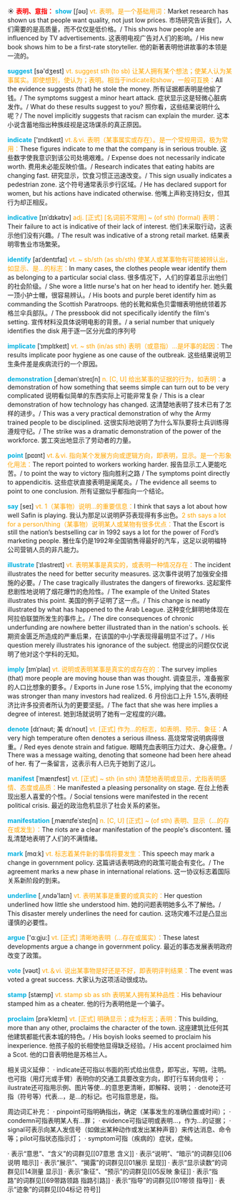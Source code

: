☀ <font color="red">**表明、意指：**</font>
<font color="sky blue">**show**</font> [ʃəʊ] 
<font color="orange">vt. 表明。是一个基础用词：</font>Market research has shown us that people want quality, not just low prices. 市场研究告诉我们，人们需要的是高质量，而不仅仅是低价格。/ This shows how people are influenced by TV advertisements. 这表明电视广告对人们的影响。/ His new book shows him to be a first-rate storyteller. 他的新著表明他讲故事的本领是一流的。

<font color="sky blue">**suggest**</font> [sə'dӡest] 
<font color="orange">vt. suggest sth (to sb) 让某人拥有某个想法；使某人认为某事属实。即使想到，使认为；表明。相当于indicate和show，一般可互换：</font>All the evidence suggests (that) he stole the money. 所有证据都表明是他偷了钱。/ The symptoms suggest a minor heart attack. 症状显示这是轻微心脏病发作。/ What do these results suggest to you? 照你看，这些结果说明什么呢？/ The novel implicitly suggests that racism can explain the murder. 这本小说含蓄地指出种族歧视是这场谋杀的真正原因。

<font color="sky blue">**indicate**</font> ['ɪndɪkeɪt] 
<font color="orange">vt.＆vi. 表明（某事属实或存在）。是一个常规用词，极为常用：</font>These figures indicate to me that the company is in serious trouble. 这些数字使我意识到该公司处境艰难。/ Expense does not necessarily indicate worth. 费用未必能反映价值。/ Research indicates that eating habits are changing fast. 研究显示，饮食习惯正迅速改变。/ This sign usually indicates a pedestrian zone. 这个符号通常表示步行区域。/ He has declared support for women, but his actions have indicated otherwise. 他嘴上声称支持妇女，但其行为却正相反。
         
<font color="sky blue">**indicative**</font> [ɪnˈdɪkətɪv]
<font color="orange">adj. [正式] [名词前不常用] ~ (of sth) (formal) 表明：</font>Their failure to act is indicative of their lack of interest. 他们未采取行动，这表示他们没有兴趣。/ The result was indicative of a strong retail market. 结果表明零售业市场繁荣。

<font color="sky blue">**identify**</font> [aɪˈdentɪfaɪ]
<font color="orange">vt. ~ sb/sth (as sb/sth) 使某人或某事物有可能被辨认出，如显示、是…的标志：</font>In many cases, the clothes people wear identify them as belonging to a particular social class. 很多情况下，人们的穿着显示出他们的社会阶级。/ She wore a little nurse's hat on her head to identify her. 她头戴一顶小护士帽，很容易辨认。/ His boots and purple beret identify him as commanding the Scottish Paratroops. 他的长靴和紫色贝雷帽表明他统领着苏格兰伞兵部队。/ The pressbook did not specifically identify the film's setting. 宣传材料没具体说明电影的背景。/ a serial number that uniquely identifies the disk 用于逐一区分光盘的序列号

<font color="sky blue">**implicate**</font> [ˈɪmplɪkeɪt]
<font color="orange">vt. ~ sth (in/as sth) 表明（或意指）…是坏事的起因：</font>The results implicate poor hygiene as one cause of the outbreak. 这些结果说明卫生条件差是疾病流行的一个原因。           

<font color="sky blue">**demonstration**</font> [ˌdemənˈstreɪʃn]
<font color="orange">n. [C, U] 给出某事的证据的行为，如表明：</font>a demonstration of how something that seems simple can turn out to be very complicated 说明看似简单的东西实际上可能非常复杂 / This is a clear demonstration of how technology has changed. 这清楚地表明了技术已有了怎样的进步。/ This was a very practical demonstration of why the Army trained people to be disciplined. 这很实际地说明了为什么军队要将士兵训练得遵规守纪。/ The strike was a dramatic demonstration of the power of the workforce. 罢工突出地显示了劳动者的力量。

<font color="sky blue">**point**</font> [pɒɪnt] 
<font color="orange">vt.＆vi. 指向某个发展方向或逻辑方向，即表明，显示。是一个形象化用法：</font>The report pointed to workers working harder. 报告显示工人更能吃苦。/ to point the way to victory 指向胜利之路 / The symptoms point directly to appendicitis. 这些症状直接表明是阑尾炎。/ The evidence all seems to point to one conclusion. 所有证据似乎都指向一个结论。

<font color="sky blue">**say**</font> [seɪ] 
<font color="orange">vt. 1（某事物）说明…的重要信息：</font>I think that says a lot about how well Safin is playing. 我认为那足以说明萨芬表现得有多出色。<font color="orange">2 sth says a lot for a person/thing（某事物）说明某人或某物有很多优点：</font>That the Escort is still the nation’s bestselling car in 1992 says a lot for the power of Ford’s marketing people. 雅仕车仍是1992年全国销售得最好的汽车，这足以说明福特公司营销人员的非凡能力。

<font color="sky blue">**illustrate**</font> [ˈɪləstreɪt]
<font color="orange">vt. 表明某事是真实的，或表明一种情况存在：</font>The incident illustrates the need for better security measures. 这次事件说明了加强安全措施的必要。/ The case tragically illustrates the dangers of fireworks. 这起案件悲剧性地说明了烟花爆竹的危险性。/ The example of the United States illustrates this point. 美国的例子证明了这一点。/ This change is neatly illustrated by what has happened to the Arab League. 这种变化鲜明地体现在阿拉伯联盟所发生的事件上。/ The dire consequences of chronic underfunding are nowhere better illustrated than in the nation's schools. 长期资金匮乏所造成的严重后果，在该国的中小学表现得最明显不过了。/ His question merely illustrates his ignorance of the subject. 他提出的问题仅仅说明了他对这个学科的无知。

<font color="sky blue">**imply**</font> [ɪmˈplaɪ]
<font color="orange">vt. 说明或表明某事是真实的或存在的：</font>The survey implies (that) more people are moving house than was thought. 调查显示，准备搬家的人口比想象的要多。/ Exports in June rose 1.5%, implying that the economy was stronger than many investors had realized. 6 月份出口上升 1.5%,表明经济比许多投资者所认为的更要坚挺。/ The fact that she was here implies a degree of interest. 她到场就说明了她有一定程度的兴趣。

<font color="sky blue">**denote**</font> [dɪˈnəʊt; 美 dɪˈnoʊt]
<font color="orange">vt. [正式] 作为…的标志，如表明、预示、象征：</font>A very high temperature often denotes a serious illness. 高烧常常说明病得很重。/ Red eyes denote strain and fatigue. 眼睛充血表明压力过大、身心疲惫。/ There was a message waiting, denoting that someone had been here ahead of her. 有了一条留言，这表示有人已先于她到了这儿。

<font color="sky blue">**manifest**</font> [ˈmænɪfest]
<font color="orange">vt. [正式] ~ sth (in sth) 清楚地表明或显示，尤指表明感情、态度或品质：</font>He manifested a pleasing personality on stage. 在台上他表现出惹人喜爱的个性。/ Social tensions were manifested in the recent political crisis. 最近的政治危机显示了社会关系的紧张。
           
<font color="sky blue">**manifestation**</font> [ˌmænɪfeˈsteɪʃn]
<font color="orange">n. [C, U] [正式] ~ (of sth) 表明、显示（…的存在或发生）：</font>The riots are a clear manifestation of the people's discontent. 骚乱清楚地表明了人们的不满情绪。

<font color="sky blue">**mark**</font> [mɑːk] 
<font color="orange">vt. 标志着某件新的事情将要发生：</font>This speech may mark a change in government policy. 这篇讲话表明政府的政策可能会有变化。/ The agreement marks a new phase in international relations. 这一协议标志着国际关系新阶段的到来。

<font color="sky blue">**underline**</font> [͵ʌndə'laɪn] 
<font color="orange">vt. 表明某事是重要的或真实的：</font>Her question underlined how little she understood him. 她的问题表明她多么不了解他。/ This disaster merely underlines the need for caution. 这场灾难不过是凸显出谨慎的必要性。

<font color="sky blue">**argue**</font> ['ɑːɡju:] 
<font color="orange">vt. [正式] 清晰地表明（…存在或属实）：</font>These latest developments argue a change in government policy. 最近的事态发展表明政府改变了政策。

<font color="sky blue">**vote**</font> [vəʊt] 
<font color="orange">vt.＆vi. 说出某事物是好还是不好，即表明评判结果：</font>The event was voted a great success. 大家认为这项活动很成功。

<font color="sky blue">**stamp**</font> [stæmp] 
<font color="orange">vt. stamp sb as sth 表明某人拥有某种品性：</font>His behaviour stamped him as a cheater. 他的行为表明他是一个骗子。
           
<font color="sky blue">**proclaim**</font> [prəˈkleɪm]
<font color="orange">vt. [正式] 明确显示；成为标志；表明：</font>This building, more than any other, proclaims the character of the town. 这座建筑比任何其他建筑都能代表本城的特色。/ His boyish looks seemed to proclaim his inexperience. 他孩子般的长相使他显得缺乏经验。/ His accent proclaimed him a Scot. 他的口音表明他是苏格兰人。

相关词义延伸：
· indicate还可指以书面的形式给出信息，即写出，写明，注明。也可指（用灯光或手臂）表明你的交通工具要改变方向，即打行车转向信号；
· ilustrate还可指用示例、图片等使…的意思更清晰，即解释、说明；
· denote还可指（符号等）代表…，是…的标记。也可指意思是，指。

周边词汇补充：
· pinpoint可指明确指出，确定（某事发生的准确位置或时间）；
· condemn可指表明某人有…罪；
· evidence可指证明或表明…，作为…的证据；
· signal可表示向某人发信号（如做出某种动作或发出某种声音）来传达消息、命令等；pilot可指状态指示灯；
· symptom可指（疾病的）症状，症候。

· 表示“意思”、“含义”的词群见[[07意思 含义]]
· 表示“说明”、“暗示”的词群见[[06说明 暗示]]
· 表示“展示”、“揭露”的词群见[[01展示 呈现]]
· 表示“显示读数”的词群见[[14测量 显示]]
· 表示“象征”、“预示”的词群见[[05反映 象征]]
· 表示“指路”的词群见[[69带路领路 指路引路]]
· 表示“指导”的词群见[[01带领 指导]]
· 表示“迹象”的词群见[[04标记 符号]]
